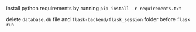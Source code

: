 install python requirements by running
`pip install -r requirements.txt`

delete `database.db` file and `flask-backend/flask_session` folder before `flask run`
